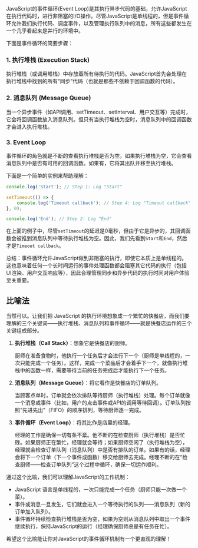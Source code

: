 JavaScript的事件循环(Event Loop)是其执行异步代码的基础，允许JavaScript在执行代码时，进行非阻塞的I/O操作。尽管JavaScript是单线程的，但是事件循环允许我们执行代码、调度事件，以及管理执行队列中的消息，所有这些都发生在一个几乎看起来是并行的环境中。

下面是事件循环的简要步骤：

### 1. 执行堆栈 (Execution Stack)
执行堆栈（或调用堆栈）中存放着所有待执行的代码。JavaScript首先会处理在执行堆栈中找到的所有“同步”代码（也就是那些不依赖于回调函数的代码）。

### 2. 消息队列 (Message Queue)
当一个异步事件（如API调用、setTimeout、setInterval、用户交互等）完成时，它会将回调函数放入消息队列。但只有当执行堆栈为空时，消息队列中的回调函数才会进入执行堆栈。

### 3. Event Loop
事件循环的角色就是不断的查看执行堆栈是否为空。如果执行堆栈为空，它会查看消息队列中是否有可用的回调函数。如果有，它将其出队并移至执行堆栈。

下面是一个简单的实例来帮助理解：

```javascript
console.log('Start'); // Step 1: Log "Start"

setTimeout(() => {
    console.log('Timeout callback'); // Step 4: Log "Timeout callback"
}, 0);

console.log('End'); // Step 2: Log "End"
```
在上面的例子中，尽管`setTimeout`的延迟是0毫秒，但由于它是异步的，其回调函数会被推到消息队列中等待执行堆栈为空。因此，我们先看到`Start`和`End`，然后才是`Timeout callback`。

总结：事件循环允许JavaScript做到非阻塞的执行，即使它本质上是单线程的。这也意味着任何一个长时间运行的事件处理函数都会阻塞其它代码的执行（包括UI渲染、用户交互响应等），因此合理管理同步和异步代码的执行时间对用户体验至关重要。

## 比喻法

当然可以。让我们把 JavaScript 的执行环境想象成一个繁忙的快餐店，而我们要理解的三个关键词——执行堆栈、消息队列和事件循环——就是快餐店运作的三个关键组成部分。

1. **执行堆栈（Call Stack）**：想象它是快餐店的厨师。
   
   厨师在准备食物时，他执行一个任务后才会进行下一个（厨师是单线程的，一次只能完成一个任务）。这样，完成一个菜品后才会着手下一个，就像执行堆栈中的函数一样，需要等待当前的任务完成后才能执行下一个任务。

2. **消息队列（Message Queue）**：将它看作是快餐店的订单队列。

   当顾客点单时，订单就会依次排队等待厨师（执行堆栈）处理。每个订单就像一个消息或事件（比如，用户的点击事件或API的调用等待回调）。订单队列按照“先进先出”（FIFO）的顺序排列，等待厨师逐一完成。

3. **事件循环（Event Loop）**：将其比作是店里的经理。

   经理的工作是确保一切有条不紊。他不断的在检查厨师（执行堆栈）是否忙碌。如果厨师正在繁忙，经理就会等待；如果厨师空闲了（执行堆栈为空），经理就会检查订单队列（消息队列）中是否有排队的订单。如果有的话，经理会将下一个订单（下一个事件或函数）移交给厨师去完成。经理不断的在“检查厨师——检查订单队列”这个过程中循环，确保一切运作顺利。

通过这个比喻，我们可以理解JavaScript的工作机制：
- JavaScript 语言是单线程的，一次只能完成一个任务（厨师只能一次做一个菜）。
- 事件或消息一旦发生，它们就会进入一个等待执行的队列——消息队列（新的订单加入队列）。
- 事件循环持续检查执行堆栈是否为空，如果为空则从消息队列中取出一个事件继续执行，保持JavaScript的运行（经理确保厨师总是有任务在忙）。

希望这个比喻能让你对JavaScript的事件循环机制有一个更直观的理解！